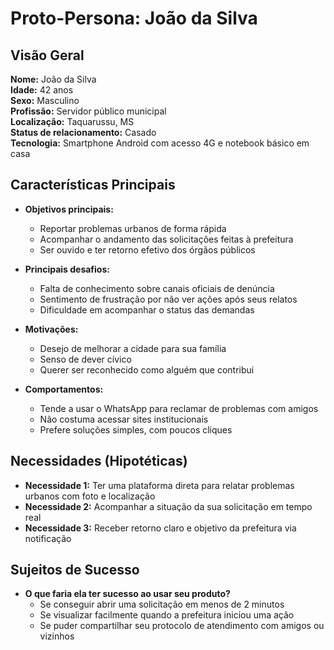 # Proto-Persona: João da Silva

## Visão Geral
**Nome:** João da Silva  
**Idade:** 42 anos  
**Sexo:** Masculino  
**Profissão:** Servidor público municipal  
**Localização:** Taquarussu, MS  
**Status de relacionamento:** Casado  
**Tecnologia:** Smartphone Android com acesso 4G e notebook básico em casa

## Características Principais
- **Objetivos principais:**  
  - Reportar problemas urbanos de forma rápida  
  - Acompanhar o andamento das solicitações feitas à prefeitura  
  - Ser ouvido e ter retorno efetivo dos órgãos públicos  

- **Principais desafios:**  
  - Falta de conhecimento sobre canais oficiais de denúncia  
  - Sentimento de frustração por não ver ações após seus relatos  
  - Dificuldade em acompanhar o status das demandas  

- **Motivações:**  
  - Desejo de melhorar a cidade para sua família  
  - Senso de dever cívico  
  - Querer ser reconhecido como alguém que contribui  

- **Comportamentos:**  
  - Tende a usar o WhatsApp para reclamar de problemas com amigos  
  - Não costuma acessar sites institucionais  
  - Prefere soluções simples, com poucos cliques

## Necessidades (Hipotéticas)
- **Necessidade 1:** Ter uma plataforma direta para relatar problemas urbanos com foto e localização  
- **Necessidade 2:** Acompanhar a situação da sua solicitação em tempo real  
- **Necessidade 3:** Receber retorno claro e objetivo da prefeitura via notificação

## Sujeitos de Sucesso
- **O que faria ela ter sucesso ao usar seu produto?**  
  - Se conseguir abrir uma solicitação em menos de 2 minutos  
  - Se visualizar facilmente quando a prefeitura iniciou uma ação  
  - Se puder compartilhar seu protocolo de atendimento com amigos ou vizinhos  


